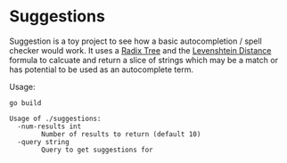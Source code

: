 # Suggestions

Suggestion is a toy project to see how a basic autocompletion / spell checker
would work. It uses a [Radix Tree](https://github.com/dansackett/radix) and the
[Levenshtein Distance](https://github.com/dansackett/levenshtein) formula to
calcuate and return a slice of strings which may be a match or has potential to
be used as an autocomplete term.

Usage:

```
go build

Usage of ./suggestions:
  -num-results int
        Number of results to return (default 10)
  -query string
        Query to get suggestions for
```
